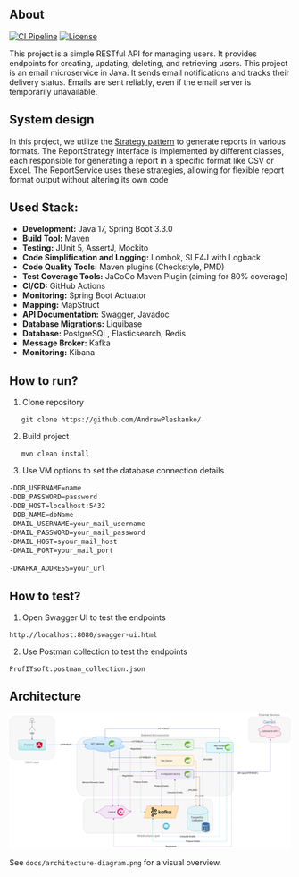 ## About

[![CI Pipeline](https://github.com/AndrewPleskanko/jira-project/actions/workflows/maven.yml/badge.svg)](https://github.com/AndrewPleskanko/jira-project/actions)
[![License](https://img.shields.io/badge/license-CC%20BY--NC%204.0-lightgrey.svg)](https://creativecommons.org/licenses/by-nc/4.0/)

This project is a simple RESTful API for managing users. It provides endpoints for creating, updating, deleting, and
retrieving users. This project is an email microservice in Java. It sends email notifications and tracks their delivery status.
Emails are sent reliably, even if the email server is temporarily unavailable.

## System design

In this project, we utilize the [Strategy pattern](https://refactoring.guru/design-patterns/strategy) to generate
reports in various formats. The ReportStrategy interface is
implemented by different classes, each responsible for generating a report in a specific format like CSV or Excel. The
ReportService uses these strategies, allowing for flexible report format output without altering its own code

## Used Stack:

- **Development:** Java 17, Spring Boot 3.3.0
- **Build Tool:** Maven
- **Testing:** JUnit 5, AssertJ, Mockito
- **Code Simplification and Logging:** Lombok, SLF4J with Logback
- **Code Quality Tools:** Maven plugins (Checkstyle, PMD)
- **Test Coverage Tools:** JaCoCo Maven Plugin (aiming for 80% coverage)
- **CI/CD:** GitHub Actions
- **Monitoring:** Spring Boot Actuator
- **Mapping:** MapStruct
- **API Documentation:** Swagger, Javadoc
- **Database Migrations:** Liquibase
- **Database:** PostgreSQL, Elasticsearch, Redis
- **Message Broker:** Kafka
- **Monitoring:** Kibana

## How to run?

1) Clone repository

```shell
   git clone https://github.com/AndrewPleskanko/
```

2) Build project

```shell
   mvn clean install
```

3) Use VM options to set the database connection details

 ```copy
-DDB_USERNAME=name
-DDB_PASSWORD=password
-DDB_HOST=localhost:5432
-DDB_NAME=dbName
-DMAIL_USERNAME=your_mail_username
-DMAIL_PASSWORD=your_mail_password
-DMAIL_HOST=syour_mail_host
-DMAIL_PORT=your_mail_port

-DKAFKA_ADDRESS=your_url
```

## How to test?

1) Open Swagger UI to test the endpoints

```copy
http://localhost:8080/swagger-ui.html
```

2) Use Postman collection to test the endpoints

```copy
ProfITsoft.postman_collection.json
```

## Architecture

![Architecture Diagram](docs/architecture.png)

See `docs/architecture-diagram.png` for a visual overview.


